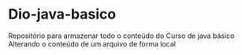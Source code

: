 # Dio-java-basico
Repositório para armazenar todo o conteúdo do Curso  de java  básico 
Alterando o conteúdo de um arquivo de forma local
